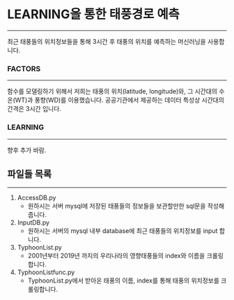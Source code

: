 # LEARNING을 통한 태풍경로 예측

---

최근 태풍들의 위치정보들을 통해 3시간 후 태풍의 위치를 예측하는 머신러닝을 사용합니다.



### FACTORS

---

함수를 모델링하기 위해서 저희는 태풍의 위치(latitude, longitude)와, 그 시간대의 수온(WT)과 풍향(WD)를 이용했습니다. 공공기관에서 제공하는 데이터 특성상 시간대의 간격은 3시간 입니다. 



### LEARNING

---

향후 추가 바람.



## 파일들 목록

---

1. AccessDB.py
   - 원하시는 서버 mysql에 저장된 태풍들의 정보들을 보관할만한 sql문을 작성해줍니다.
2. InputDB.py
   * 원하시는 서버의 mysql 내부 database에 최근 태풍들의 위치정보를 input 합니다.
3. TyphoonList.py
   * 2001년부터 2019년 까지의 우리나라의 영향태풍들의 index와 이름을 크롤링합니다.
4. TyphoonListfunc.py
   * TyphoonList.py에서 받아온 태풍의 이름, index를 통해 태풍의 위치정보를 크롤링합니다.